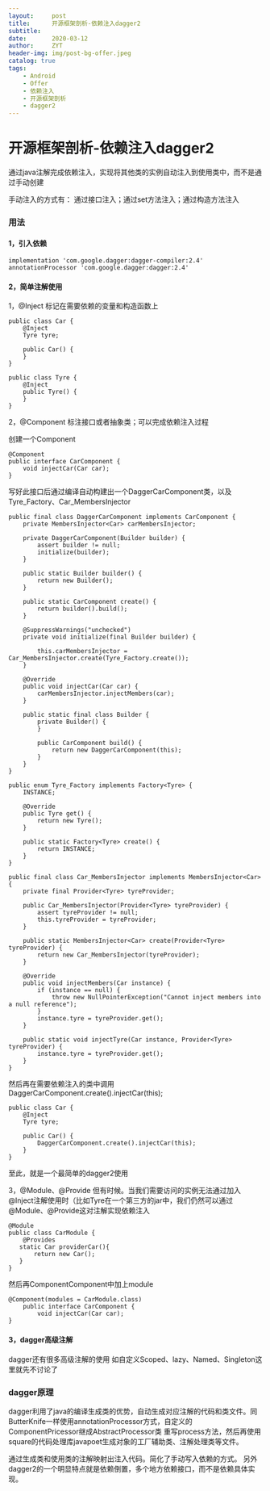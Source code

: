 ```yaml
---
layout:     post
title:      开源框架剖析-依赖注入dagger2
subtitle:   
date:       2020-03-12
author:     ZYT
header-img: img/post-bg-offer.jpeg
catalog: true
tags:
    - Android
    - Offer
    - 依赖注入
    - 开源框架剖析
    - dagger2
---
```


# 开源框架剖析-依赖注入dagger2

通过java注解完成依赖注入，实现将其他类的实例自动注入到使用类中，而不是通过手动创建

手动注入的方式有： 通过接口注入；通过set方法注入；通过构造方法注入

### 用法
#### 1，引入依赖
```
implementation 'com.google.dagger:dagger-compiler:2.4'
annotationProcessor 'com.google.dagger:dagger:2.4'
```
#### 2，简单注解使用

1，@Inject 标记在需要依赖的变量和构造函数上

    public class Car {
        @Inject
        Tyre tyre;
    
        public Car() {
        }
    }

    public class Tyre {
        @Inject
        public Tyre() {
        }
    }
2，@Component 标注接口或者抽象类；可以完成依赖注入过程

创建一个Component

    @Component
    public interface CarComponent {
        void injectCar(Car car);
    }
    
写好此接口后通过编译自动构建出一个DaggerCarComponent类，以及Tyre_Factory、Car_MembersInjector

```
public final class DaggerCarComponent implements CarComponent {
    private MembersInjector<Car> carMembersInjector;

    private DaggerCarComponent(Builder builder) {
        assert builder != null;
        initialize(builder);
    }

    public static Builder builder() {
        return new Builder();
    }

    public static CarComponent create() {
        return builder().build();
    }

    @SuppressWarnings("unchecked")
    private void initialize(final Builder builder) {

        this.carMembersInjector = Car_MembersInjector.create(Tyre_Factory.create());
    }

    @Override
    public void injectCar(Car car) {
        carMembersInjector.injectMembers(car);
    }

    public static final class Builder {
        private Builder() {
        }

        public CarComponent build() {
            return new DaggerCarComponent(this);
        }
    }
}
```
```
public enum Tyre_Factory implements Factory<Tyre> {
    INSTANCE;

    @Override
    public Tyre get() {
        return new Tyre();
    }

    public static Factory<Tyre> create() {
        return INSTANCE;
    }
}

```
```
public final class Car_MembersInjector implements MembersInjector<Car> {
    private final Provider<Tyre> tyreProvider;

    public Car_MembersInjector(Provider<Tyre> tyreProvider) {
        assert tyreProvider != null;
        this.tyreProvider = tyreProvider;
    }

    public static MembersInjector<Car> create(Provider<Tyre> tyreProvider) {
        return new Car_MembersInjector(tyreProvider);
    }

    @Override
    public void injectMembers(Car instance) {
        if (instance == null) {
            throw new NullPointerException("Cannot inject members into a null reference");
        }
        instance.tyre = tyreProvider.get();
    }

    public static void injectTyre(Car instance, Provider<Tyre> tyreProvider) {
        instance.tyre = tyreProvider.get();
    }
}
```
然后再在需要依赖注入的类中调用
DaggerCarComponent.create().injectCar(this);

    public class Car {
        @Inject
        Tyre tyre;
    
        public Car() {
            DaggerCarComponent.create().injectCar(this);
        }
    }
    
至此，就是一个最简单的dagger2使用

3，@Module、@Provide
但有时候。当我们需要访问的实例无法通过加入@Inject注解使用时（比如Tyre在一个第三方的jar中，我们仍然可以通过@Module、@Provide这对注解实现依赖注入

    @Module
    public class CarModule {
        @Provides
       static Car providerCar(){
           return new Car();
       }
    }

然后再ComponentComponent中加上module

    @Component(modules = CarModule.class)
        public interface CarComponent {
            void injectCar(Car car);
    }

#### 3，dagger高级注解
dagger还有很多高级注解的使用
如自定义Scoped、lazy、Named、Singleton这里就先不讨论了

### dagger原理

dagger利用了java的编译生成类的优势，自动生成对应注解的代码和类文件。同ButterKnife一样使用annotationProcessor方式，自定义的ComponentPricessor继成AbstractProcessor类
重写process方法，然后再使用square的代码处理库javapoet生成对象的工厂辅助类、注解处理类等文件。

通过生成类和使用类的注解映射出注入代码。简化了手动写入依赖的方式。
另外dagger2的一个明显特点就是依赖倒置，多个地方依赖接口，而不是依赖具体实现。



